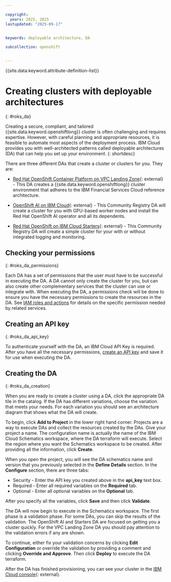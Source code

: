 ```yaml
---

copyright: 
  years: 2025, 2025
lastupdated: "2025-09-17"


keywords: deployable architecture, DA

subcollection: openshift


---
```


{{site.data.keyword.attribute-definition-list}}





# Creating clusters with deployable architectures
{: #roks_da}

Creating a secure, compliant, and tailored {{site.data.keyword.openshiftlong}} cluster is often challenging and requires expertise. However, with careful planning and appropriate resources, it is feasible to automate most aspects of the deployment process. IBM Cloud provides you with well-architected patterns called deployable architectures (DA) that can help you set up your environment. 
{: shortdesc}

There are three different DAs that create a cluster or clusters for you. They are:

- [Red Hat OpenShift Container Platform on VPC Landing Zone](https://cloud.ibm.com/catalog/architecture/deploy-arch-ibm-slz-ocp-95fccffc-ae3b-42df-b6d9-80be5914d852-global){: external} - This DA creates a {{site.data.keyword.openshiftlong}} cluster environment that adheres to the IBM Financial Services Cloud reference architecture.

- [OpenShift AI on IBM Cloud](https://cloud.ibm.com/catalog/7a4d68b4-cf8b-40cd-a3d1-f49aff526eb3/architecture/roks-rhoai-c24ae512-8b25-43d7-8fb3-4173c7e94472-global){: external} - This Community Registry DA will create a cluster for you with GPU-based worker nodes and install the Red Hat OpenShift AI operator and all its dependents.

- [Red Hat OpenShift on IBM Cloud Starters](https://cloud.ibm.com/catalog/7a4d68b4-cf8b-40cd-a3d1-f49aff526eb3/architecture/roks-tryit-137000f7-e552-464f-866c-a1b5a3bc8d56-global){: external} - This Community Registry DA will create a simple cluster for your with or without integrated logging and monitoring.


## Checking your permissions
{: #roks_da_permissions}

Each DA has a set of permissions that the user must have to be successful in executing the DA. A DA cannot only create the cluster for you, but can also create other complementary services that the cluster can use or integrate with. When executing the DA, a permissions check will be done to ensure you have the necessary permissions to create the resources in the DA. See [IAM roles and actions](/docs/openshift?topic=openshift-iam-platform-access-roles) for details on the specific permission needed by related services.

## Creating an API key
{: #roks_da_api_key}

To authenticate yourself with the DA, an IBM Cloud API Key is required. After you have all the necessary permissions, [create an API key](/docs/account?topic=account-userapikey&interface=ui#create_user_key) and save it for use when executing the DA.

## Creating the DA
{: #roks_da_creation}

When you are ready to create a cluster using a DA, click the appropriate DA tile in the catalog. If the DA has different variations, choose the variation that meets your needs. For each variation you should see an architecture diagram that shows what the DA will create.

To begin, click **Add to Project** in the lower right hand corner. Projects are a way to execute DAs and collect the resources created by the DAs. Give your project a name. The configuration name is actually the name of the IBM Cloud Schematics workspace, where the DA terraform will execute. Select the region where you want the Schematics workspace to be created. After providing all the information, click **Create**.

When you open the project, you will see the DA schematics name and version that you previously selected in the **Define Details** section. In the **Configure** section, there are three tabs:

- Security - Enter the API key you created above in the **api_key** text box.
- Required - Enter all required variables on the **Required** tab.
- Optional - Enter all optional variables on the **Optional** tab.

After you specify all the variables, click **Save** and then click **Validate**.

The DA will now begin to execute in the Schematics workspace. The first phase is a validation phase. For some DAs, you can skip the results of the validation. The OpenShift AI and Starters DA are focused on getting you a cluster quickly. For the VPC Landing Zone DA you should pay attention to the validation errors if any are shown.

To continue, either fix your validation concerns by clicking **Edit Configuration** or override the validation by providing a comment and clicking **Override and Approve**. Then click **Deploy** to execute the DA terraform. 

After the DA has finished provisioning, you can see your cluster in the [IBM Cloud console](https://cloud.ibm.com/){: external}.
